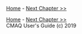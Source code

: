 
<!-- BEGIN COMMENT -->

[Home](README.md) - [Next Chapter >>](CMAQ_UG_ch09_sulfur_tracking.md)

<!-- END COMMENT -->




<!-- BEGIN COMMENT -->

[Home](README.md) - [Next Chapter >>](CMAQ_UG_ch09_sulfur_tracking.md)<br>
CMAQ User's Guide (c) 2019<br>

<!-- END COMMENT -->
